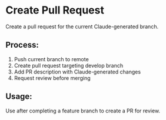 # Create Pull Request

Create a pull request for the current Claude-generated branch.

## Process:
1. Push current branch to remote
2. Create pull request targeting develop branch
3. Add PR description with Claude-generated changes
4. Request review before merging

## Usage:
Use after completing a feature branch to create a PR for review.